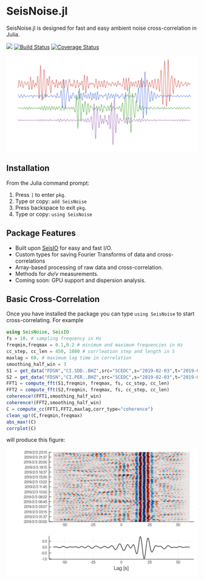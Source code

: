 # SeisNoise.jl
SeisNoise.jl is designed for fast and easy ambient noise cross-correlation in Julia.

 [![](https://img.shields.io/badge/docs-latest-blue.svg)](https://tclements.github.io/SeisNoise.jl/latest) [![Build Status](https://travis-ci.org/tclements/SeisNoise.jl.svg?branch=master)](https://travis-ci.org/tclements/SeisNoise.jl) [![Coverage Status](https://coveralls.io/repos/github/tclements/SeisNoise.jl/badge.svg?branch=master)](https://coveralls.io/github/tclements/SeisNoise.jl?branch=master)

 ![Noise.jl Logo](/docs/src/assets/logo.png)

## Installation
From the Julia command prompt:
1. Press `]` to enter `pkg`.
2. Type or copy: `add SeisNoise`
3. Press backspace to exit `pkg`.
4. Type or copy: `using SeisNoise`

## Package Features
  - Built upon [SeisIO](https://seisio.readthedocs.io/en/latest/) for easy and fast I/O.
  - Custom types for saving Fourier Transforms of data and cross-correlations
  - Array-based processing of raw data and cross-correlation.
  - Methods for *dv/v* measurements.
  - Coming soon: GPU support and dispersion analysis.

## Basic Cross-Correlation
Once you have installed the package you can type `using SeisNoise` to start
cross-correlating. For example

```Julia
using SeisNoise, SeisIO
fs = 10. # sampling frequency in Hz
freqmin,freqmax = 0.1,0.2 # minimum and maximum frequencies in Hz
cc_step, cc_len = 450, 1800 # corrleation step and length in S
maxlag = 60. # maximum lag time in correlation
smoothing_half_win = 3
S1 = get_data("FDSN","CI.SDD..BHZ",src="SCEDC",s="2019-02-03",t="2019-02-04")
S2 = get_data("FDSN","CI.PER..BHZ",src="SCEDC",s="2019-02-03",t="2019-02-04")
FFT1 = compute_fft(S1,freqmin, freqmax, fs, cc_step, cc_len)
FFT2 = compute_fft(S2,freqmin, freqmax, fs, cc_step, cc_len)
coherence!(FFT1,smoothing_half_win)
coherence!(FFT2,smoothing_half_win)
C = compute_cc(FFT1,FFT2,maxlag,corr_type="coherence")
clean_up!(C,freqmin,freqmax)
abs_max!(C)
corrplot(C)
```
will produce this figure:

![plot1](/docs/src/assets/xcorr-example.png)
